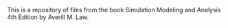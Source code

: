 This is a repository of files from the book Simulation Modeling and Analysis 4th Edition by Averill M. Law.